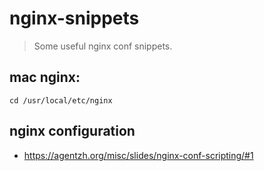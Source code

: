 # nginx-snippets
> Some useful nginx conf snippets.

## mac nginx:
```shell
cd /usr/local/etc/nginx
```

## nginx configuration
- https://agentzh.org/misc/slides/nginx-conf-scripting/#1
